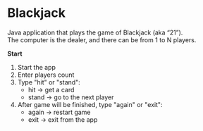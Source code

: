 # **Blackjack**

Java application that plays the game of Blackjack (aka “21”).  
The computer is the dealer, and there can be from 1 to N players.

**Start**
1. Start the app
2. Enter players count
3. Type "hit" or "stand":
   - hit   -> get a card
   - stand -> go to the next player 
4. After game will be finished, type "again" or "exit":
   - again -> restart game
   - exit  -> exit from the app 
